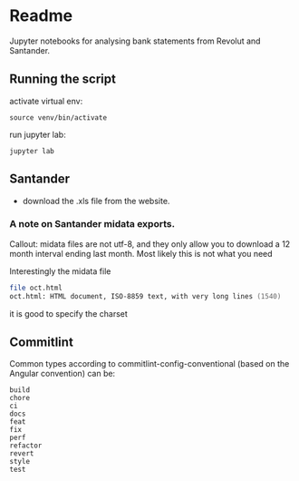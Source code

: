 # Readme

Jupyter notebooks for analysing bank statements from Revolut and Santander. 


## Running the script

activate virtual env:

```
source venv/bin/activate
```


run jupyter lab:

```
jupyter lab
```

## Santander

- download the .xls file from the website.

### A note on Santander midata exports. 
Callout: midata files are not utf-8, and they only allow you to download a 12 month interval ending last month. Most likely this is not what you need

Interestingly the midata file 
```zsh
file oct.html 
oct.html: HTML document, ISO-8859 text, with very long lines (1540)
```

it is good to specify the charset



## Commitlint
Common types according to commitlint-config-conventional (based on the Angular convention) can be:

    build
    chore
    ci
    docs
    feat
    fix
    perf
    refactor
    revert
    style
    test
